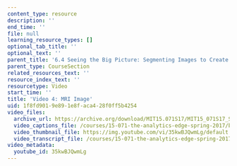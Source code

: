 ```yaml
---
content_type: resource
description: ''
end_time: ''
file: null
learning_resource_types: []
optional_tab_title: ''
optional_text: ''
parent_title: '6.4 Seeing the Big Picture: Segmenting Images to Create Data  (Recitation)'
parent_type: CourseSection
related_resources_text: ''
resource_index_text: ''
resourcetype: Video
start_time: ''
title: 'Video 4: MRI Image'
uid: 1f8fd901-9e89-1e8f-aca4-28f0ff5b4254
video_files:
  archive_url: https://archive.org/download/MIT15.071S17/MIT15_071S17_Session_6.4.06_300k.mp4
  video_captions_file: /courses/15-071-the-analytics-edge-spring-2017/bf7299fd5c8c50fbac7b61036333885f_35kwBJQwmLg.vtt
  video_thumbnail_file: https://img.youtube.com/vi/35kwBJQwmLg/default.jpg
  video_transcript_file: /courses/15-071-the-analytics-edge-spring-2017/7fd75cf3a9a42143e0b605e9109a6528_35kwBJQwmLg.pdf
video_metadata:
  youtube_id: 35kwBJQwmLg
---
```

